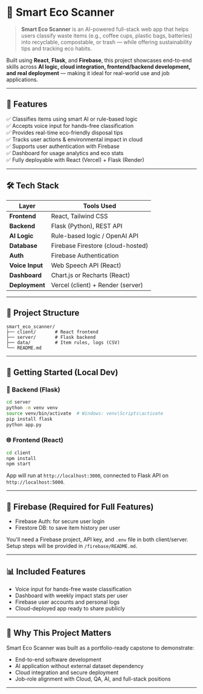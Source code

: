# 🌿 Smart Eco Scanner

> **Smart Eco Scanner** is an AI-powered full-stack web app that helps users classify waste items (e.g., coffee cups, plastic bags, batteries) into recyclable, compostable, or trash — while offering sustainability tips and tracking eco habits.

Built using **React**, **Flask**, and **Firebase**, this project showcases end-to-end skills across **AI logic, cloud integration, frontend/backend development, and real deployment** — making it ideal for real-world use and job applications.

---

## 🌟 Features

✅ Classifies items using smart AI or rule-based logic  
✅ Accepts voice input for hands-free classification  
✅ Provides real-time eco-friendly disposal tips  
✅ Tracks user actions & environmental impact in cloud  
✅ Supports user authentication with Firebase  
✅ Dashboard for usage analytics and eco stats  
✅ Fully deployable with React (Vercel) + Flask (Render)

---

## 🛠 Tech Stack

| Layer         | Tools Used                          |
|---------------|-------------------------------------|
| **Frontend**  | React, Tailwind CSS                 |
| **Backend**   | Flask (Python), REST API            |
| **AI Logic**  | Rule-based logic / OpenAI API       |
| **Database**  | Firebase Firestore (cloud-hosted)   |
| **Auth**      | Firebase Authentication             |
| **Voice Input** | Web Speech API (React)             |
| **Dashboard** | Chart.js or Recharts (React)        |
| **Deployment**| Vercel (client) + Render (server)   |

---

## 📁 Project Structure

```
smart_eco_scanner/
├── client/       # React frontend
├── server/       # Flask backend
├── data/         # Item rules, logs (CSV)
└── README.md
```

---

## 🚀 Getting Started (Local Dev)

### 🔧 Backend (Flask)

```bash
cd server
python -m venv venv
source venv/bin/activate  # Windows: venv\Scripts\activate
pip install flask
python app.py
```

### 🌐 Frontend (React)

```bash
cd client
npm install
npm start
```

App will run at `http://localhost:3000`, connected to Flask API on `http://localhost:5000`.

---

## 🔐 Firebase (Required for Full Features)

- Firebase Auth: for secure user login
- Firestore DB: to save item history per user

You'll need a Firebase project, API key, and `.env` file in both client/server. Setup steps will be provided in `/firebase/README.md`.

---

## 📊 Included Features

- Voice input for hands-free waste classification
- Dashboard with weekly impact stats per user
- Firebase user accounts and personal logs
- Cloud-deployed app ready to share publicly

---

## 💼 Why This Project Matters

Smart Eco Scanner was built as a portfolio-ready capstone to demonstrate:
- End-to-end software development
- AI application without external dataset dependency
- Cloud integration and secure deployment
- Job-role alignment with Cloud, QA, AI, and full-stack positions

---
